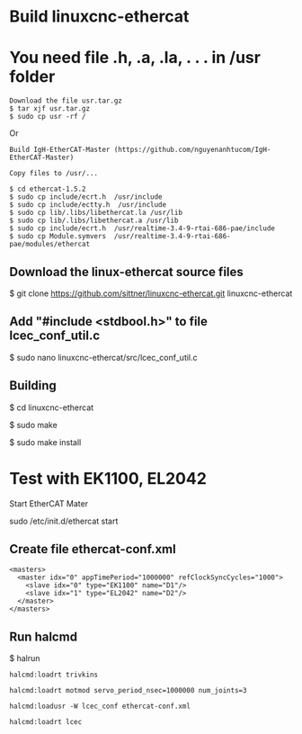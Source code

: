 # Build linuxcnc-ethercat

# You need file .h, .a, .la, . . . in /usr folder

    Download the file usr.tar.gz 
    $ tar xjf usr.tar.gz
    $ sudo cp usr -rf /
Or
    
    Build IgH-EtherCAT-Master (https://github.com/nguyenanhtucom/IgH-EtherCAT-Master)
    
    Copy files to /usr/...
    
    $ cd ethercat-1.5.2
    $ sudo cp include/ecrt.h  /usr/include
    $ sudo cp include/ectty.h  /usr/include
    $ sudo cp lib/.libs/libethercat.la /usr/lib
    $ sudo cp lib/.libs/libethercat.a /usr/lib
    $ sudo cp include/ecrt.h  /usr/realtime-3.4-9-rtai-686-pae/include
    $ sudo cp Module.symvers  /usr/realtime-3.4-9-rtai-686-pae/modules/ethercat

## Download the linux-ethercat source files

$ git clone https://github.com/sittner/linuxcnc-ethercat.git linuxcnc-ethercat

## Add "#include <stdbool.h>" to file lcec_conf_util.c

$ sudo nano linuxcnc-ethercat/src/lcec_conf_util.c

## Building

$ cd linuxcnc-ethercat 

$ sudo make

$ sudo make install

# Test with EK1100, EL2042

Start EtherCAT Mater

sudo /etc/init.d/ethercat start

## Create file ethercat-conf.xml

    <masters>  
      <master idx="0" appTimePeriod="1000000" refClockSyncCycles="1000">
        <slave idx="0" type="EK1100" name="D1"/>
        <slave idx="1" type="EL2042" name="D2"/>
      </master>
    </masters>

## Run halcmd

$ halrun

    halcmd:loadrt trivkins

    halcmd:loadrt motmod servo_period_nsec=1000000 num_joints=3

    halcmd:loadusr -W lcec_conf ethercat-conf.xml

    halcmd:loadrt lcec



